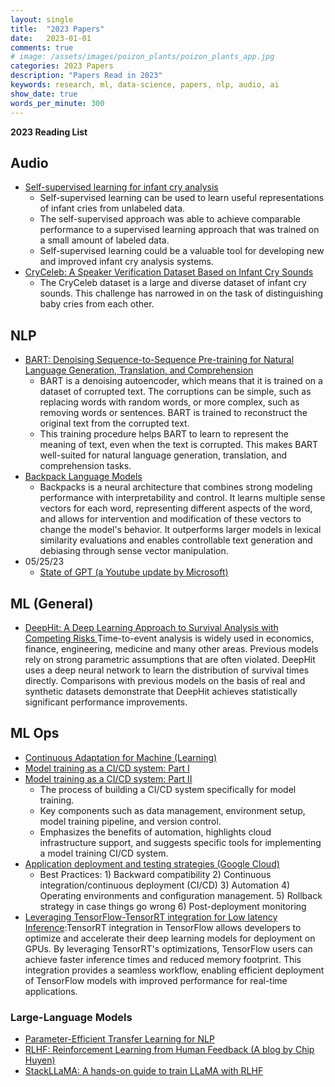 ```yaml
---
layout: single
title:  "2023 Papers"
date:   2023-01-01
comments: true
# image: /assets/images/poizon_plants/poizon_plants_app.jpg
categories: 2023 Papers 
description: "Papers Read in 2023"
keywords: research, ml, data-science, papers, nlp, audio, ai
show_date: true
words_per_minute: 300
---
```


**2023 Reading List**

## Audio
* [Self-supervised learning for infant cry analysis](https://arxiv.org/abs/2305.01578")
    * Self-supervised learning can be used to learn useful representations of infant cries from unlabeled data.
    * The self-supervised approach was able to achieve comparable performance to a supervised learning approach that was trained on a small amount of labeled data.
    * Self-supervised learning could be a valuable tool for developing new and improved infant cry analysis systems.
* [CryCeleb: A Speaker Verification Dataset Based on Infant Cry Sounds](https://arxiv.org/abs/2305.00969")
    * The CryCeleb dataset is a large and diverse dataset of infant cry sounds. This challenge has narrowed in on the task of distinguishing baby cries from each other.

## NLP
* [BART: Denoising Sequence-to-Sequence Pre-training for Natural Language Generation, Translation, and Comprehension](https://arxiv.org/abs/1910.13461)
    * BART is a denoising autoencoder, which means that it is trained on a dataset of corrupted text. The corruptions can be simple, such as replacing words with random words, or more complex, such as removing words or sentences. BART is trained to reconstruct the original text from the corrupted text.
    * This training procedure helps BART to learn to represent the meaning of text, even when the text is corrupted. This makes BART well-suited for natural language generation, translation, and comprehension tasks.
* [Backpack Language Models](https://arxiv.org/abs/2305.16765)
    * Backpacks is a neural architecture that combines strong modeling performance with interpretability and control. It learns multiple sense vectors for each word, representing different aspects of the word, and allows for intervention and modification of these vectors to change the model's behavior. It outperforms larger models in lexical similarity evaluations and enables controllable text generation and debiasing through sense vector manipulation.
* 05/25/23
    * [State of GPT (a Youtube update by Microsoft)](https://www.youtube.com/watch?v=bZQun8Y4L2A&t=518s&ab_channel=MicrosoftDeveloper)

## ML (General)
* [DeepHit: A Deep Learning Approach to Survival Analysis with Competing Risks
](http://medianetlab.ee.ucla.edu/papers/AAAI_2018_DeepHit) Time-to-event analysis is widely used in economics, finance, engineering, medicine and many other areas. Previous models rely on strong parametric assumptions that are often violated. DeepHit uses a deep neural network to learn the distribution of survival times directly. Comparisons with previous models on the basis of real and synthetic datasets demonstrate that DeepHit achieves statistically significant performance improvements.

## ML Ops
* [Continuous Adaptation for Machine (Learning)](https://blog.tensorflow.org/2021/12/continuous-adaptation-for-machine.html)
* [Model training as a CI/CD system: Part I](https://cloud.google.com/blog/topics/developers-practitioners/model-training-cicd-system-part-i)
* [Model training as a CI/CD system: Part II](https://cloud.google.com/blog/topics/developers-practitioners/model-training-cicd-system-part-ii)
    * The process of building a CI/CD system specifically for model training.
    * Key components such as data management, environment setup, model training pipeline, and version control.
    * Emphasizes the benefits of automation, highlights cloud infrastructure support, and suggests specific tools for implementing a model training CI/CD system.
* [Application deployment and testing strategies (Google Cloud)](https://cloud.google.com/solutions/application-deployment-and-testing-strategies)
    * Best Practices: 1) Backward compatibility 2) Continuous integration/continuous deployment (CI/CD) 3) Automation 4) Operating environments and configuration management. 5) Rollback strategy in case things go wrong 6) Post-deployment monitoring
* [Leveraging TensorFlow-TensorRT integration for Low latency Inference](https://blog.tensorflow.org/2021/01/leveraging-tensorflow-tensorrt-integration.html):TensorRT integration in TensorFlow allows developers to optimize and accelerate their deep learning models for deployment on GPUs. By leveraging TensorRT's optimizations, TensorFlow users can achieve faster inference times and reduced memory footprint. This integration provides a seamless workflow, enabling efficient deployment of TensorFlow models with improved performance for real-time applications.
     
### Large-Language Models
* [Parameter-Efficient Transfer Learning for NLP](http://proceedings.mlr.press/v97/houlsby19a/houlsby19a.pdf)
* [RLHF: Reinforcement Learning from Human Feedback (A blog by Chip Huyen)](https://huyenchip.com/2023/05/02/rlhf.html)
* [StackLLaMA: A hands-on guide to train LLaMA with RLHF](https://huggingface.co/blog/stackllama)
